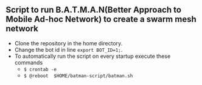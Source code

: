 ## Script to run B.A.T.M.A.N(Better Approach to Mobile Ad-hoc Network) to create a swarm mesh network

* Clone the repository in the home directory.
* Change the bot id in line `export BOT_ID=1;`.
* To automatically run the script on every startup execute these commands
	* `$ crontab -e`
	* `$ @reboot  $HOME/batman-script/batman.sh`
